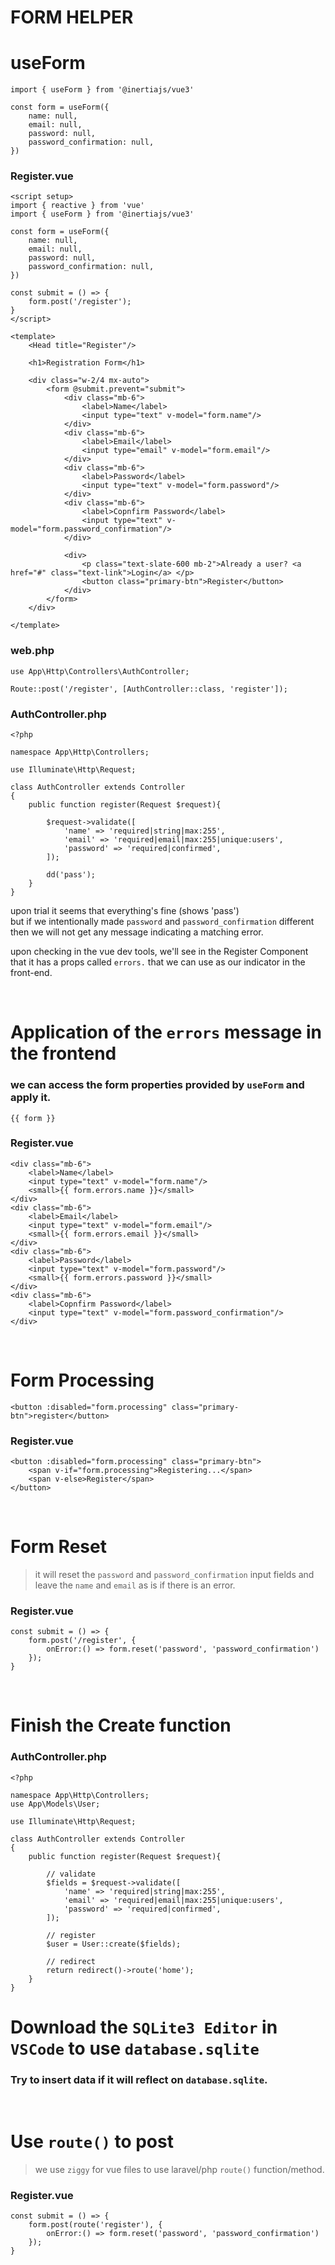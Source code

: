 # FORM HELPER

# useForm
```
import { useForm } from '@inertiajs/vue3'

const form = useForm({
    name: null,
    email: null,
    password: null,
    password_confirmation: null,
})
```

### Register.vue
```
<script setup>
import { reactive } from 'vue'
import { useForm } from '@inertiajs/vue3'

const form = useForm({
    name: null,
    email: null,
    password: null,
    password_confirmation: null,
})

const submit = () => {
    form.post('/register');
}
</script>

<template>
    <Head title="Register"/>

    <h1>Registration Form</h1>

    <div class="w-2/4 mx-auto">
        <form @submit.prevent="submit">
            <div class="mb-6">
                <label>Name</label>
                <input type="text" v-model="form.name"/>
            </div>
            <div class="mb-6">
                <label>Email</label>
                <input type="email" v-model="form.email"/>
            </div>
            <div class="mb-6">
                <label>Password</label>
                <input type="text" v-model="form.password"/>
            </div>
            <div class="mb-6">
                <label>Copnfirm Password</label>
                <input type="text" v-model="form.password_confirmation"/>
            </div>

            <div>
                <p class="text-slate-600 mb-2">Already a user? <a href="#" class="text-link">Login</a> </p>
                <button class="primary-btn">Register</button>
            </div>
        </form>
    </div>
    
</template>
```

### web.php
```
use App\Http\Controllers\AuthController;

Route::post('/register', [AuthController::class, 'register']);
```

### AuthController.php
```
<?php

namespace App\Http\Controllers;

use Illuminate\Http\Request;

class AuthController extends Controller
{
    public function register(Request $request){
        
        $request->validate([
            'name' => 'required|string|max:255',
            'email' => 'required|email|max:255|unique:users',
            'password' => 'required|confirmed',
        ]);

        dd('pass');
    }
}
```

upon trial it seems that everything's fine (shows 'pass') <br>
but if we intentionally made `password` and `password_confirmation` different <br>
then we will not get any message indicating a matching error.

upon checking in the vue dev tools, we'll see in the Register Component that it has a props called `errors.`
that we can use as our indicator in the front-end.

<br>

# Application of the `errors` message in the frontend
### we can access the form properties provided by `useForm` and apply it.
```
{{ form }}
```
### Register.vue
```
<div class="mb-6">
    <label>Name</label>
    <input type="text" v-model="form.name"/>
    <small>{{ form.errors.name }}</small>
</div>
<div class="mb-6">
    <label>Email</label>
    <input type="text" v-model="form.email"/>
    <small>{{ form.errors.email }}</small>
</div>
<div class="mb-6">
    <label>Password</label>
    <input type="text" v-model="form.password"/>
    <small>{{ form.errors.password }}</small>
</div>
<div class="mb-6">
    <label>Copnfirm Password</label>
    <input type="text" v-model="form.password_confirmation"/>
</div>
```

<br>

# Form Processing
```
<button :disabled="form.processing" class="primary-btn">register</button>
```
### Register.vue
```
<button :disabled="form.processing" class="primary-btn">
    <span v-if="form.processing">Registering...</span>
    <span v-else>Register</span>
</button>
```

<br>

# Form Reset
> it will reset the `password` and `password_confirmation` input fields and leave the `name` and `email` as is if there is an error.
### Register.vue
```
const submit = () => {
    form.post('/register', {
        onError:() => form.reset('password', 'password_confirmation')
    });
}
```

<br>

# Finish the Create function
### AuthController.php
```
<?php

namespace App\Http\Controllers;
use App\Models\User;

use Illuminate\Http\Request;

class AuthController extends Controller
{
    public function register(Request $request){

        // validate
        $fields = $request->validate([
            'name' => 'required|string|max:255',
            'email' => 'required|email|max:255|unique:users',
            'password' => 'required|confirmed',
        ]);

        // register
        $user = User::create($fields);

        // redirect
        return redirect()->route('home');
    }
}

```

# Download the `SQLite3 Editor` in `VSCode` to use `database.sqlite`

### Try to insert data if it will reflect on `database.sqlite`.

<br>

# Use `route()` to post
> we use `ziggy` for vue files to use laravel/php `route()` function/method.
### Register.vue
```
const submit = () => {
    form.post(route('register'), {
        onError:() => form.reset('password', 'password_confirmation')
    });
}
```